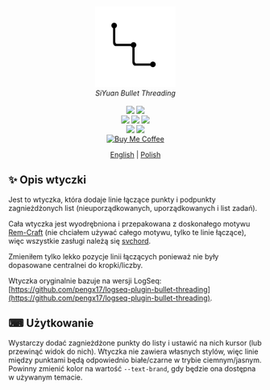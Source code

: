 <p align="center">
<img alt="SiYuan" src="icon.png">
<br>
<em>SiYuan Bullet Threading</em>
<br><br>
<a title="Releases" target="_blank" href="https://github.com/anarion80/siyuan-bullet-threading/releases"><img src="https://img.shields.io/github/v/release/anarion80/siyuan-bullet-threading?style=flat-square&color=9CF"></a>
<a title="Downloads" target="_blank" href="https://github.com/anarion80/siyuan-bullet-threading/releases"><img src="https://img.shields.io/github/downloads/anarion80/siyuan-bullet-threading/total.svg?style=flat-square&color=blueviolet"></a>
<br>
<a title="MIT" target="_blank" href="https://opensource.org/license/mit"><img src="https://img.shields.io/github/license/anarion80/siyuan-bullet-threading"></a>
<a title="Code Size" target="_blank" href="https://github.com/anarion80/siyuan-bullet-threading"><img src="https://img.shields.io/github/languages/code-size/anarion80/siyuan-bullet-threading.svg?style=flat-square&color=yellow"></a>
<a title="GitHub Pull Requests" target="_blank" href="https://github.com/anarion80/siyuan-bullet-threading/pulls"><img src="https://img.shields.io/github/issues-pr-closed/anarion80/siyuan-bullet-threading.svg?style=flat-square&color=FF9966"></a>
<br>
<a title="GitHub Commits" target="_blank" href="https://github.com/anarion80/siyuan-bullet-threading/commits/main"><img src="https://img.shields.io/github/commit-activity/m/anarion80/siyuan-bullet-threading.svg?style=flat-square"></a>
<a title="Last Commit" target="_blank" href="https://github.com/anarion80/siyuan-bullet-threading/commits/main"><img src="https://img.shields.io/github/last-commit/anarion80/siyuan-bullet-threading.svg?style=flat-square&color=FF9900"></a>
<br>
<a href="https://buymeacoffee.com/anarion" target="_blank"><img src="https://raw.githubusercontent.com/pachadotdev/buymeacoffee-badges/main/bmc-yellow.svg" alt="Buy Me Coffee"/></a>
</p>

<p align="center">
<a href="README.md">English</a> | <a href="README_pl_PL.md">Polish</a>
</p>

## ✨ Opis wtyczki

Jest to wtyczka, która dodaje linie łączące punkty i podpunkty zagnieżdżonych list (nieuporządkowanych, uporządkowanych i list zadań).

Cała wtyczka jest wyodrębniona i przepakowana z doskonałego motywu [Rem-Craft](https://github.com/svchord/Rem-Craft) (nie chciałem używać całego motywu, tylko te linie łączące), więc wszystkie zasługi należą się [svchord](https://github.com/svchord).

Zmieniłem tylko lekko pozycje linii łączących ponieważ nie były dopasowane centralnei do kropki/liczby.

Wtyczka oryginalnie bazuje na wersji LogSeq: [https://github.com/pengx17/logseq-plugin-bullet-threading](https://github.com/pengx17/logseq-plugin-bullet-threading).

## ⌨ Użytkowanie

Wystarczy dodać zagnieżdżone punkty do listy i ustawić na nich kursor (lub przewinąć widok do nich). Wtyczka nie zawiera własnych stylów, więc linie między punktami będą odpowiednio białe/czarne w trybie ciemnym/jasnym. Powinny zmienić kolor na wartość `--text-brand`, gdy będzie ona dostępna w używanym temacie.

